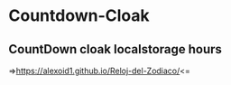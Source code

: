 # Countdown-Cloak
## CountDown cloak localstorage hours 
 =>https://alexoid1.github.io/Reloj-del-Zodiaco/<=
